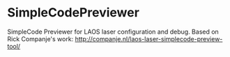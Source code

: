 SimpleCodePreviewer
===================

SimpleCode Previewer for LAOS laser configuration and debug. 
Based on Rick Companje's work: http://companje.nl/laos-laser-simplecode-preview-tool/

